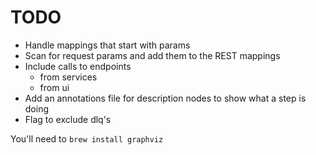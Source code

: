 TODO
====

* Handle mappings that start with params
* Scan for request params and add them to the REST mappings
* Include calls to endpoints
    * from services
    * from ui
* Add an annotations file for description nodes to show what a step is doing
* Flag to exclude dlq's



You'll need to `brew install graphviz`
